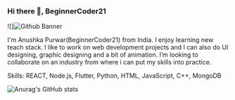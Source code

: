 ### Hi there 👋, BeginnerCoder21
![]![Github Banner](https://user-images.githubusercontent.com/60263821/184480787-54729947-7cb2-46d5-b14c-cc015577cad5.png)

I'm Anushka Purwar(BeginnerCoder21) from India. I enjoy learning new teach stack. I like to work on web development projects and I can also do UI designing, graphic designing and a bit of animation. I’m looking to collaborate on an industry from where i can put my skills into practice.

Skills: REACT, Node.js, Flutter, Python, HTML, JavaScript, C++, MongoDB
 

![Anurag's GitHub stats](https://github-readme-stats.vercel.app/api?username=BeginnerCoder21&count_private=true&show_icons=true&theme=radical)



<!---
BeginnerCoder21/BeginnerCoder21 is a ✨ special ✨ repository because its `README.md` (this file) appears on your GitHub profile.
You can click the Preview link to take a look at your changes.
--->
